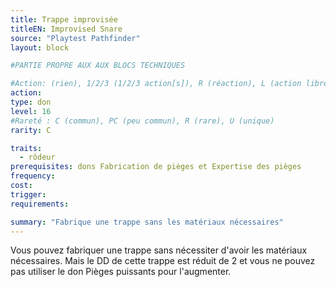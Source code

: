 ```yaml
---
title: Trappe improvisée
titleEN: Improvised Snare
source: "Playtest Pathfinder"
layout: block

#PARTIE PROPRE AUX AUX BLOCS TECHNIQUES

#Action: (rien), 1/2/3 (1/2/3 action[s]), R (réaction), L (action libre)
action: 
type: don
level: 16
#Rareté : C (commun), PC (peu commun), R (rare), U (unique)
rarity: C

traits:
  - rôdeur
prerequisites: dons Fabrication de pièges et Expertise des pièges
frequency: 
cost:
trigger: 
requirements:

summary: "Fabrique une trappe sans les matériaux nécessaires"
---
```


Vous pouvez fabriquer une trappe sans nécessiter d'avoir les matériaux nécessaires. Mais le DD de cette trappe est réduit de 2 et vous ne pouvez pas utiliser le don Pièges puissants pour l'augmenter.
